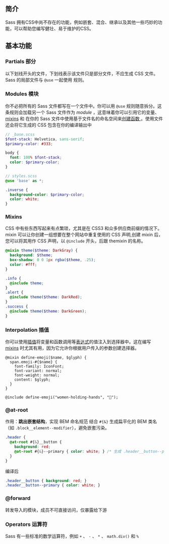 ## 简介

Sass 拥有CSS中尚不存在的功能，例如嵌套、混合、继承以及其他一些巧妙的功能，可以帮助您编写健壮、易于维护的CSS。

## 基本功能

### Partials 部分

以下划线开头的文件，下划线表示该文件只是部分文件，不应生成 CSS 文件。Sass 的局部文件与 `@use` 一起使用 规则。

### Modules 模块

你不必把所有的 Sass 文件都写在一个文件中。你可以用 `@use` 规则随意拆分。这条规则会加载另一个 Sass 文件作为 *module* ，这意味着你可以引用它的变量、 [mixins](https://sass-lang.com/guide/#mixins) 和 在你的 Sass 文件中使用基于文件名的命名空间来[创建函数 ](https://sass-lang.com/documentation/at-rules/function)。使用文件还会将它生成的 CSS 包含在你的编译输出中

```scss
// _base.scss
$font-stack: Helvetica, sans-serif;
$primary-color: #333;

body {
  font: 100% $font-stack;
  color: $primary-color;
}
```

```scss
// styles.scss
@use 'base' as *;

.inverse {
  background-color: $primary-color;
  color: white;
}
```

### Mixins

CSS 中有些东西写起来有点繁琐，尤其是在 CSS3 和众多供应商前缀的情况下。mixin 可以让你创建一组想要在整个网站中重复使用的 CSS 声明,创建 mixin 后，您可以将其用作 CSS 声明，以 `@include` 开头，后跟 themixin 的名称。

```scss
@mixin theme($theme: DarkGray) {
  background: $theme;
  box-shadow: 0 0 1px rgba($theme, .25);
  color: #fff;
}

.info {
  @include theme;
}
.alert {
  @include theme($theme: DarkRed);
}
.success {
  @include theme($theme: DarkGreen);
}

```

### Interpolation 插值

你可以使用[插值](https://sass-lang.com/documentation/interpolation)将变量和函数调用等[表达式](https://sass-lang.com/documentation/syntax/structure#expressions)的值注入到选择器中。这在编写 [mixins](https://sass-lang.com/documentation/at-rules/mixin) 时尤其有用，因为它允许你根据用户传入的参数创建选择器。

```
@mixin define-emoji($name, $glyph) {
  span.emoji-#{$name} {
    font-family: IconFont;
    font-variant: normal;
    font-weight: normal;
    content: $glyph;
  }
}

@include define-emoji("women-holding-hands", "👭");
```

### @at-root

作用：**跳出嵌套结构**，实现 BEM 命名规范
结合 `#{&}` 生成扁平化的 BEM 类名（如 `.block__element--modifier`），避免嵌套污染。

```scss
.header {
  @at-root #{&}__button {
    background: red;
    @at-root #{&}--primary { color: white; } /* 生成 .header__button--primary */
  }
}
```

编译后

```css
.header__button { background: red; }
.header__button--primary { color: white; }
```

### @forward

转发导入的模块，成员不可直接访问，仅暴露给下游

### Operators 运算符

Sass 有一些标准的数学运算符，例如 `+` 、 `-` 、 `*` 、 `math.div()` 和 `%`
